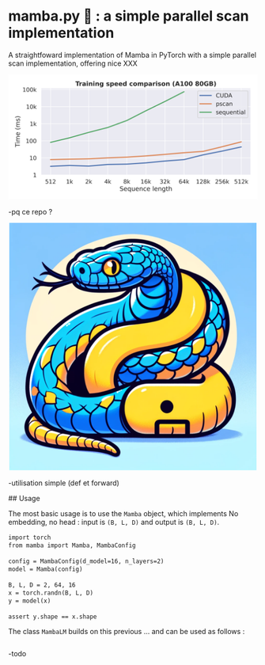# mamba.py 🐍 : a simple parallel scan implementation
A straightfoward implementation of Mamba in PyTorch with a simple parallel scan implementation, offering nice XXX

![speed comparison](img/speed_comparison.png)

-pq ce repo ?

<center>
    <img src="img/logo.png" alt="Image Description" width="500" height="500"/>
</center>

-utilisation simple (def et forward)

## Usage

The most basic usage is to use the ```Mamba``` object, which implements 
No embedding, no head : input is ```(B, L, D)``` and output is ```(B, L, D)```.

```
import torch
from mamba import Mamba, MambaConfig

config = MambaConfig(d_model=16, n_layers=2)
model = Mamba(config)

B, L, D = 2, 64, 16
x = torch.randn(B, L, D)
y = model(x)

assert y.shape == x.shape
```

The class ```MambaLM``` builds on this previous ... and can be used as follows :

```

```

-todo
